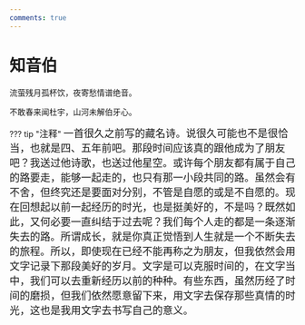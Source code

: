 ```yaml
---
comments: true
---
```


# **知音伯**

流萤残月孤杯饮，夜寄愁情谱绝音。

不敢春来闻杜宇，山河未解伯牙心。

??? tip "<font size=3>注释</font>"
    <font size=4>一首很久之前写的藏名诗。说很久可能也不是很恰当，也就是四、五年前吧。那段时间应该真的跟他成为了朋友吧？我送过他诗歌，也送过他星空。或许每个朋友都有属于自己的路要走，能够一起走的，也只有那一小段共同的路。虽然会有不舍，但终究还是要面对分别，不管是自愿的或是不自愿的。现在回想起以前一起经历的时光，也是挺美好的，不是吗？既然如此，又何必要一直纠结于过去呢？我们每个人走的都是一条逐渐失去的路。所谓成长，就是你真正觉悟到人生就是一个不断失去的旅程。所以，即使现在已经不能再称之为朋友，但我依然会用文字记录下那段美好的岁月。文字是可以克服时间的，在文字当中，我们可以去重新经历以前的种种。有些东西，虽然历经了时间的磨损，但我们依然愿意留下来，用文字去保存那些真情的时光，这也是我用文字去书写自己的意义。</font>
